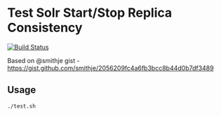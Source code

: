 # Test Solr Start/Stop Replica Consistency

[![Build Status](https://travis-ci.com/risdenk/test-solr-start-stop-replica-consistency.svg?branch=master)](https://travis-ci.com/risdenk/test-solr-start-stop-replica-consistency)

Based on @smithje gist - https://gist.github.com/smithje/2056209fc4a6fb3bcc8b44d0b7df3489

## Usage
```bash
./test.sh
```


